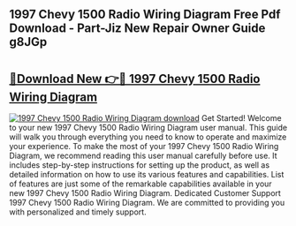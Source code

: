 ## 1997 Chevy 1500 Radio Wiring Diagram Free Pdf Download - Part-Jiz New Repair Owner Guide g8JGp

# <h2><a href="http://dfhhsoi.blite.top/?on=1997+Chevy+1500+Radio+Wiring+Diagram">🔗Download New 👉🔴 1997 Chevy 1500 Radio Wiring Diagram</a></h2>

[![1997 Chevy 1500 Radio Wiring Diagram download](https://i.imgur.com/lujVjoI.png)](http://dfhhsoi.blite.top/?on=1997+Chevy+1500+Radio+Wiring+Diagram)
Get Started! Welcome to your new 1997 Chevy 1500 Radio Wiring Diagram user manual. This guide will walk you through everything you need to know to operate and maximize your experience. To make the most of your 1997 Chevy 1500 Radio Wiring Diagram, we recommend reading this user manual carefully before use. It includes step-by-step instructions for setting up the product, as well as detailed information on how to use its various features and capabilities. List of features are just some of the remarkable capabilities available in your new 1997 Chevy 1500 Radio Wiring Diagram. Dedicated Customer Support 1997 Chevy 1500 Radio Wiring Diagram. We are committed to providing you with personalized and timely support.
